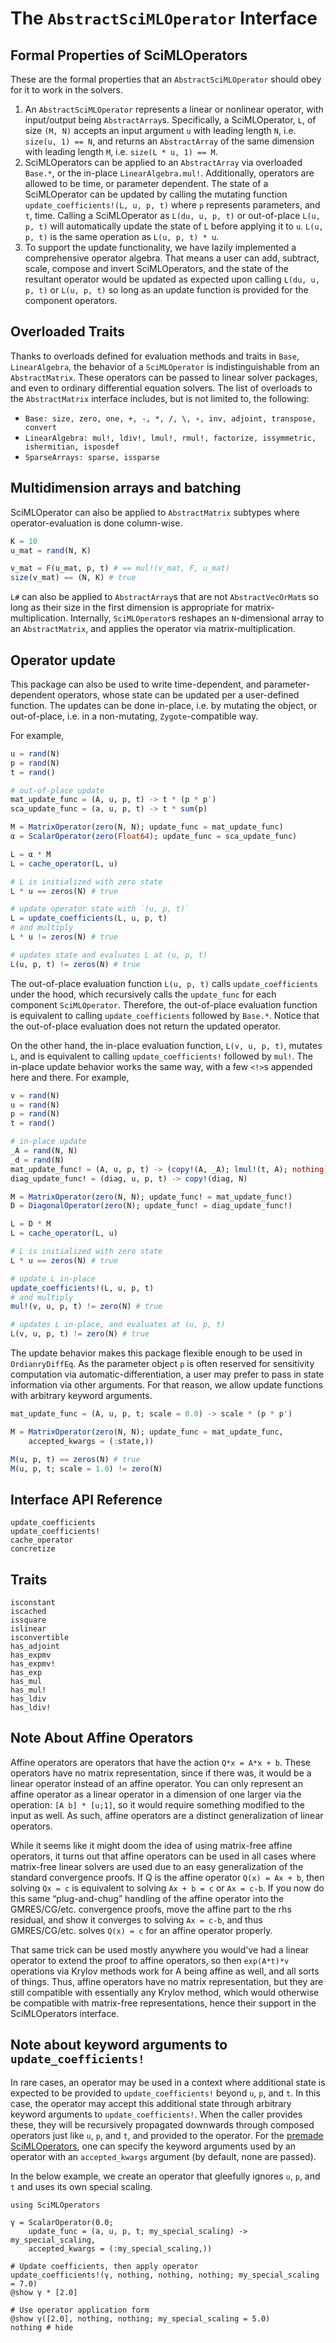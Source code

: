 # The `AbstractSciMLOperator` Interface

## Formal Properties of SciMLOperators

These are the formal properties that an `AbstractSciMLOperator` should obey
for it to work in the solvers.

 1. An `AbstractSciMLOperator` represents a linear or nonlinear operator, with input/output
    being `AbstractArray`s. Specifically, a SciMLOperator, `L`, of size `(M, N)` accepts an
    input argument `u` with leading length `N`, i.e. `size(u, 1) == N`, and returns an
    `AbstractArray` of the same dimension with leading length `M`, i.e. `size(L * u, 1) == M`.
 2. SciMLOperators can be applied to an `AbstractArray` via overloaded `Base.*`, or
    the in-place `LinearAlgebra.mul!`. Additionally, operators are allowed to be time,
    or parameter dependent. The state of a SciMLOperator can be updated by calling
    the mutating function `update_coefficients!(L, u, p, t)` where `p` represents
    parameters, and `t`, time.  Calling a SciMLOperator as `L(du, u, p, t)` or out-of-place
    `L(u, p, t)` will automatically update the state of `L` before applying it to `u`.
    `L(u, p, t)` is the same operation as `L(u, p, t) * u`.
 3. To support the update functionality, we have lazily implemented a comprehensive operator
    algebra. That means a user can add, subtract, scale, compose and invert SciMLOperators,
    and the state of the resultant operator would be updated as expected upon calling
    `L(du, u, p, t)` or `L(u, p, t)` so long as an update function is provided for the
    component operators.

## Overloaded Traits

Thanks to overloads defined for evaluation methods and traits in
`Base`, `LinearAlgebra`, the behavior of a `SciMLOperator` is
indistinguishable from an `AbstractMatrix`. These operators can be
passed to linear solver packages, and even to ordinary differential
equation solvers. The list of overloads to the `AbstractMatrix`
interface includes, but is not limited to, the following:

  - `Base: size, zero, one, +, -, *, /, \, ∘, inv, adjoint, transpose, convert`
  - `LinearAlgebra: mul!, ldiv!, lmul!, rmul!, factorize, issymmetric, ishermitian, isposdef`
  - `SparseArrays: sparse, issparse`

## Multidimension arrays and batching

SciMLOperator can also be applied to `AbstractMatrix` subtypes where
operator-evaluation is done column-wise.

```julia
K = 10
u_mat = rand(N, K)

v_mat = F(u_mat, p, t) # == mul!(v_mat, F, u_mat)
size(v_mat) == (N, K) # true
```

`L#` can also be applied to `AbstractArray`s that are not
`AbstractVecOrMat`s so long as their size in the first dimension is appropriate
for matrix-multiplication. Internally, `SciMLOperator`s reshapes an
`N`-dimensional array to an `AbstractMatrix`, and applies the operator via
matrix-multiplication.

## Operator update

This package can also be used to write time-dependent, and
parameter-dependent operators, whose state can be updated per
a user-defined function.
The updates can be done in-place, i.e. by mutating the object,
or out-of-place, i.e. in a non-mutating, `Zygote`-compatible way.

For example,

```julia
u = rand(N)
p = rand(N)
t = rand()

# out-of-place update
mat_update_func = (A, u, p, t) -> t * (p * p')
sca_update_func = (a, u, p, t) -> t * sum(p)

M = MatrixOperator(zero(N, N); update_func = mat_update_func)
α = ScalarOperator(zero(Float64); update_func = sca_update_func)

L = α * M
L = cache_operator(L, u)

# L is initialized with zero state
L * u == zeros(N) # true

# update operator state with `(u, p, t)`
L = update_coefficients(L, u, p, t)
# and multiply
L * u != zeros(N) # true

# updates state and evaluates L at (u, p, t)
L(u, p, t) != zeros(N) # true
```

The out-of-place evaluation function `L(u, p, t)` calls
`update_coefficients` under the hood, which recursively calls
the `update_func` for each component `SciMLOperator`.
Therefore, the out-of-place evaluation function is equivalent to
calling `update_coefficients` followed by `Base.*`. Notice that
the out-of-place evaluation does not return the updated operator.

On the other hand, the in-place evaluation function, `L(v, u, p, t)`,
mutates `L`, and is equivalent to calling `update_coefficients!`
followed by `mul!`. The in-place update behavior works the same way,
with a few `<!>`s appended here and there. For example,

```julia
v = rand(N)
u = rand(N)
p = rand(N)
t = rand()

# in-place update
_A = rand(N, N)
_d = rand(N)
mat_update_func! = (A, u, p, t) -> (copy!(A, _A); lmul!(t, A); nothing)
diag_update_func! = (diag, u, p, t) -> copy!(diag, N)

M = MatrixOperator(zero(N, N); update_func! = mat_update_func!)
D = DiagonalOperator(zero(N); update_func! = diag_update_func!)

L = D * M
L = cache_operator(L, u)

# L is initialized with zero state
L * u == zeros(N) # true

# update L in-place
update_coefficients!(L, u, p, t)
# and multiply
mul!(v, u, p, t) != zero(N) # true

# updates L in-place, and evaluates at (u, p, t)
L(v, u, p, t) != zero(N) # true
```

The update behavior makes this package flexible enough to be used
in `OrdianryDiffEq`. As the parameter object `p` is often reserved
for sensitivity computation via automatic-differentiation, a user may
prefer to pass in state information via other arguments. For that
reason, we allow update functions with arbitrary keyword arguments.

```julia
mat_update_func = (A, u, p, t; scale = 0.0) -> scale * (p * p')

M = MatrixOperator(zero(N, N); update_func = mat_update_func,
    accepted_kwargs = (:state,))

M(u, p, t) == zeros(N) # true
M(u, p, t; scale = 1.0) != zero(N)
```

## Interface API Reference

```@docs
update_coefficients
update_coefficients!
cache_operator
concretize
```

## Traits

```@docs
isconstant
iscached
issquare
islinear
isconvertible
has_adjoint
has_expmv
has_expmv!
has_exp
has_mul
has_mul!
has_ldiv
has_ldiv!
```

## Note About Affine Operators

Affine operators are operators that have the action `Q*x = A*x + b`. These operators have
no matrix representation, since if there was, it would be a linear operator instead of an
affine operator. You can only represent an affine operator as a linear operator in a
dimension of one larger via the operation: `[A b] * [u;1]`, so it would require something modified
to the input as well. As such, affine operators are a distinct generalization of linear operators.

While it seems like it might doom the idea of using matrix-free affine operators, it turns out
that affine operators can be used in all cases where matrix-free linear solvers are used due to
an easy generalization of the standard convergence proofs. If Q is the affine operator
``Q(x) = Ax + b``, then solving ``Qx = c`` is equivalent to solving ``Ax + b = c`` or ``Ax = c-b``.
If you now do this same “plug-and-chug” handling of the affine operator into the GMRES/CG/etc.
convergence proofs, move the affine part to the rhs residual, and show it converges to solving
``Ax = c-b``, and thus GMRES/CG/etc. solves ``Q(x) = c`` for an affine operator properly.

That same trick can be used mostly anywhere you would've had a linear operator to extend
the proof to affine operators, so then ``exp(A*t)*v`` operations via Krylov methods work for A being
affine as well, and all sorts of things. Thus, affine operators have no matrix representation, but they
are still compatible with essentially any Krylov method, which would otherwise be compatible with
matrix-free representations, hence their support in the SciMLOperators interface.

## Note about keyword arguments to `update_coefficients!`

In rare cases, an operator may be used in a context where additional state is expected to be provided
to `update_coefficients!` beyond `u`, `p`, and `t`. In this case, the operator may accept this additional
state through arbitrary keyword arguments to `update_coefficients!`. When the caller provides these, they will be recursively propagated downwards through composed operators just like `u`, `p`, and `t`, and provided to the operator.
For the [premade SciMLOperators](premade_operators.md), one can specify the keyword arguments used by an operator with an `accepted_kwargs` argument (by default, none are passed).

In the below example, we create an operator that gleefully ignores `u`, `p`, and `t` and uses its own special scaling.

```@example
using SciMLOperators

γ = ScalarOperator(0.0;
    update_func = (a, u, p, t; my_special_scaling) -> my_special_scaling,
    accepted_kwargs = (:my_special_scaling,))

# Update coefficients, then apply operator
update_coefficients!(γ, nothing, nothing, nothing; my_special_scaling = 7.0)
@show γ * [2.0]

# Use operator application form
@show γ([2.0], nothing, nothing; my_special_scaling = 5.0)
nothing # hide
```
